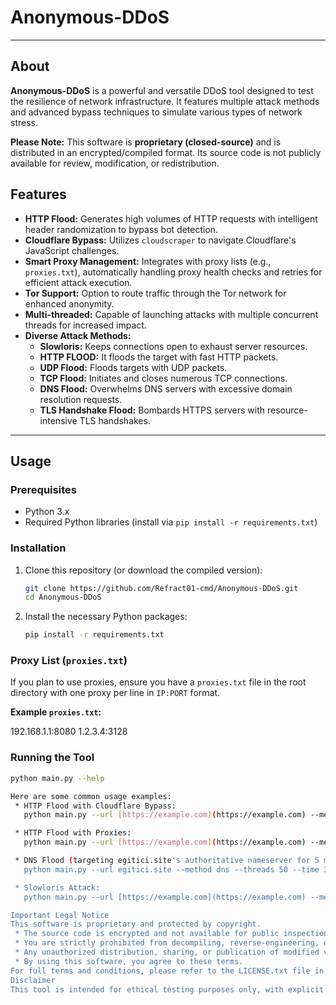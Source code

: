 # Anonymous-DDoS

---

## About

**Anonymous-DDoS** is a powerful and versatile DDoS tool designed to test the resilience of network infrastructure. It features multiple attack methods and advanced bypass techniques to simulate various types of network stress.

**Please Note:** This software is **proprietary (closed-source)** and is distributed in an encrypted/compiled format. Its source code is not publicly available for review, modification, or redistribution.

## Features

* **HTTP Flood:** Generates high volumes of HTTP requests with intelligent header randomization to bypass bot detection.
* **Cloudflare Bypass:** Utilizes `cloudscraper` to navigate Cloudflare's JavaScript challenges.
* **Smart Proxy Management:** Integrates with proxy lists (e.g., `proxies.txt`), automatically handling proxy health checks and retries for efficient attack execution.
* **Tor Support:** Option to route traffic through the Tor network for enhanced anonymity.
* **Multi-threaded:** Capable of launching attacks with multiple concurrent threads for increased impact.
* **Diverse Attack Methods:**
    * **Slowloris:** Keeps connections open to exhaust server resources.
    * **HTTP FLOOD:** It floods the target with fast HTTP packets.
    * **UDP Flood:** Floods targets with UDP packets.
    * **TCP Flood:** Initiates and closes numerous TCP connections.
    * **DNS Flood:** Overwhelms DNS servers with excessive domain resolution requests.
    * **TLS Handshake Flood:** Bombards HTTPS servers with resource-intensive TLS handshakes.

---

## Usage

### Prerequisites

* Python 3.x
* Required Python libraries (install via `pip install -r requirements.txt`)

### Installation

1.  Clone this repository (or download the compiled version):
    ```bash
    git clone https://github.com/Refract01-cmd/Anonymous-DDoS.git
    cd Anonymous-DDoS
    ```
2.  Install the necessary Python packages:
    ```bash
    pip install -r requirements.txt
    ```

### Proxy List (`proxies.txt`)

If you plan to use proxies, ensure you have a `proxies.txt` file in the root directory with one proxy per line in `IP:PORT` format.

**Example `proxies.txt`:**


192.168.1.1:8080
1.2.3.4:3128

### Running the Tool

```bash
python main.py --help

Here are some common usage examples:
 * HTTP Flood with Cloudflare Bypass:
   python main.py --url [https://example.com](https://example.com) --method http --threads 100 --bypass cloudflare

 * HTTP Flood with Proxies:
   python main.py --url [https://example.com](https://example.com) --method http --threads 150 --proxy proxies.txt

 * DNS Flood (targeting egitici.site's authoritative nameserver for 5 minutes):
   python main.py --url egitici.site --method dns --threads 50 --time 300 --dns-server 67.207.67.2

 * Slowloris Attack:
   python main.py --url [https://example.com](https://example.com) --method slowloris --threads 10 --time 600

Important Legal Notice
This software is proprietary and protected by copyright.
 * The source code is encrypted and not available for public inspection or modification.
 * You are strictly prohibited from decompiling, reverse-engineering, disassembling, modifying, creating derivative works from, or in any way attempting to analyze the underlying functionality or source code of this software.
 * Any unauthorized distribution, sharing, or publication of modified versions, derivative works, or the decrypted source code of this software on public repositories (e.g., GitHub) or any other platform is strictly forbidden.
 * By using this software, you agree to these terms.
For full terms and conditions, please refer to the LICENSE.txt file in this repository.
Disclaimer
This tool is intended for ethical testing purposes only, with explicit permission from the target system owner. Unauthorized use against any network or system is illegal and strictly forbidden. The developer assumes no liability for any misuse or damage caused by this software.

